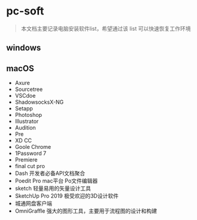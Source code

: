 # pc-soft
> 本文档主要记录电脑安装软件list，希望通过该 list 可以快速恢复工作环境
## windows

## macOS
- Axure
- Sourcetree
- VSCdoe
- ShadowsocksX-NG
- Setapp
- Photoshop
- Illustrator
- Audition
- Pre
- XD CC
- Goole Chrome
- 1Password 7
- Premiere
- final cut pro
- Dash 开发者必备API文档聚合
- Poedit Pro mac平台 Po文件编辑器
- sketch 轻量易用的矢量设计工具
- SketchUp Pro 2019 极受欢迎的3D设计软件
- 城通网盘客户端
- OmniGraffle 强大的图形工具，主要用于流程图的设计和构建
